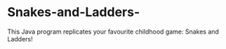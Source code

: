 # Snakes-and-Ladders-
This Java program replicates your favourite childhood game: Snakes and Ladders!
